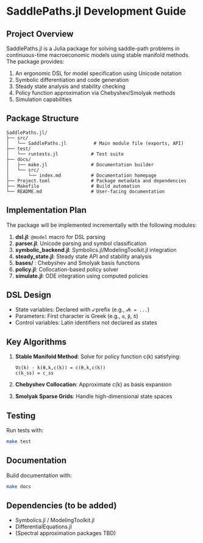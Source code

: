 # SaddlePaths.jl Development Guide

## Project Overview

SaddlePaths.jl is a Julia package for solving saddle-path problems in continuous-time macroeconomic models using stable manifold methods. The package provides:

1. An ergonomic DSL for model specification using Unicode notation
2. Symbolic differentiation and code generation
3. Steady state analysis and stability checking
4. Policy function approximation via Chebyshev/Smolyak methods
5. Simulation capabilities

## Package Structure

```
SaddlePaths.jl/
├── src/
│   └── SaddlePaths.jl          # Main module file (exports, API)
├── test/
│   └── runtests.jl            # Test suite
├── docs/
│   ├── make.jl                # Documentation builder
│   └── src/
│       └── index.md           # Documentation homepage
├── Project.toml               # Package metadata and dependencies
├── Makefile                   # Build automation
└── README.md                  # User-facing documentation
```

## Implementation Plan

The package will be implemented incrementally with the following modules:

1. **dsl.jl**: `@model` macro for DSL parsing
2. **parser.jl**: Unicode parsing and symbol classification
3. **symbolic_backend.jl**: Symbolics.jl/ModelingToolkit.jl integration
4. **steady_state.jl**: Steady state API and stability analysis
5. **bases/** : Chebyshev and Smolyak basis functions
6. **policy.jl**: Collocation-based policy solver
7. **simulate.jl**: ODE integration using computed policies

## DSL Design

- State variables: Declared with `𝒹` prefix (e.g., `𝒹k = ...`)
- Parameters: First character is Greek (e.g., `α`, `β`, `δ`)
- Control variables: Latin identifiers not declared as states

## Key Algorithms

1. **Stable Manifold Method**: Solve for policy function c(k) satisfying:
   ```
   ∇c(k) · ḱ(θ,k,c(k)) = ċ(θ,k,c(k))
   c(k_ss) = c_ss
   ```

2. **Chebyshev Collocation**: Approximate c(k) as basis expansion
3. **Smolyak Sparse Grids**: Handle high-dimensional state spaces

## Testing

Run tests with:
```bash
make test
```

## Documentation

Build documentation with:
```bash
make docs
```

## Dependencies (to be added)

- Symbolics.jl / ModelingToolkit.jl
- DifferentialEquations.jl
- (Spectral approximation packages TBD)